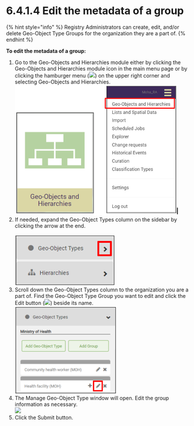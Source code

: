 # 6.4.1.4 Edit the metadata of a group

{% hint style="info" %}
Registry Administrators can create, edit, and/or delete Geo-Object Type Groups for the organization they are a part of.
{% endhint %}

**To edit the metadata of a group:**

1. Go to the Geo-Objects and Hierarchies module either by clicking the Geo-Objects and Hierarchies module icon in the main menu page or by clicking the hamburger menu (![](https://lh3.googleusercontent.com/iuPmL\_Z1smFoRNK34qpVh9--96pLjj8A-P4QdCAlpcvxkSIfD3bihusMrW6MlenmddHse4DMtkIfNaLzts2tH95aM8vei5RBC6-FuLkbYRi4j4V9LiSgid0KfK2wPUgPo-Oim\_IF7FqvJW8Ck-ESi0sPLJ2Hi6rets24LbXMhLUD7h3zOJePImZz)) on the upper right corner and selecting Geo-Objects and Hierarchies.\
   ![](<../../../../../.gitbook/assets/image (1) (1) (1).png>)
2. If needed, expand the Geo-Object Types column on the sidebar by clicking the arrow at the end.\
   \
   ![](<../../../../../.gitbook/assets/image (4) (1) (1).png>)
3. Scroll down the Geo-Object Types column to the organization you are a part of. Find the Geo-Object Type Group you want to edit and click the Edit button (![](https://lh5.googleusercontent.com/eWbIfLxWl4e8EDQxhct0paMJLckzJIfSi1K3wE4RtIDwyiWkSj73jYAYwkyoa-MkAjmqYo96Ete6QlKkUQ0omVtCFnaH6LfJRAPZrmrbDaSTWLHSImgY-cm-4P4S8h-Pgz0K9ql8d1nuIleRLMN\_0Yzbajxj37KP5XNSfKtF3Lhs4O1ZVIK9S3PR)) beside its name.\
   ![](<../../../../../.gitbook/assets/image (15) (1) (1).png>)
4. The Manage Geo-Object Type window will open. Edit the group information as necessary.\
   ![](https://lh5.googleusercontent.com/LUq2gF\_rVLwaPqF1NQMcWjIxUWTeO7DzHB0lk4PKjennvyCI0HOu0gbn7-VZ7xpza9H1DwpQyKpg\_ISpnW2A62Gt2TS8HBAnnVUi2wFfeMrLnTQ0roHYhx4HB2Q6FHKoPulHgxzOBq6frlLbwQu\_BK-18-LPIOV69fWPPULED\_ytG0tQTD7oduge)
5. Click the Submit button.
